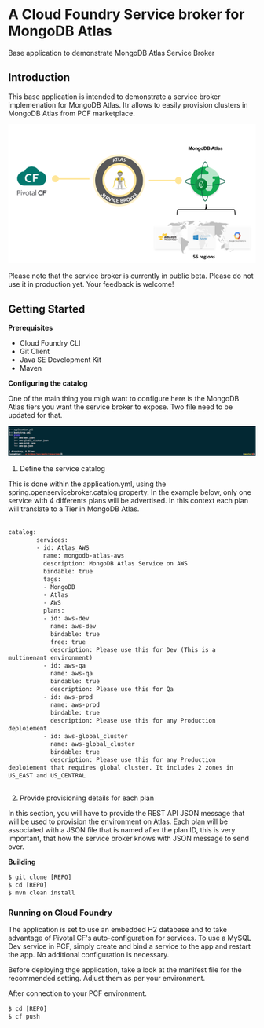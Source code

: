 # A Cloud Foundry Service broker for MongoDB Atlas
Base application to demonstrate MongoDB Atlas Service Broker


## Introduction
This base application is intended to demonstrate a service broker implemenation for MongoDB Atlas. Itr allows to easily provision clusters in MongoDB Atlas from PCF marketplace. 

![](imgs/broker.png)


Please note that the service broker is currently in public beta. Please do not use it in production yet. Your feedback is welcome! 


## Getting Started

**Prerequisites**
- Cloud Foundry CLI
- Git Client
- Java SE Development Kit
- Maven

**Configuring the catalog**

One of the main thing you migh want to configure here is the MongoDB Atlas tiers you want the service broker to expose. Two file need to be updated for that.


![](imgs/ressource.png)


1. Define the service catalog

This is done within the application.yml, using the spring.openservicebroker.catalog property. In the example below, only one service with 4 differents plans will be advertised. In this context each plan will translate to a Tier in MongoDB Atlas.

```

catalog:
        services:
        - id: Atlas_AWS
          name: mongodb-atlas-aws
          description: MongoDB Atlas Service on AWS
          bindable: true
          tags:
          - MongoDB
          - Atlas
          - AWS
          plans:
          - id: aws-dev
            name: aws-dev
            bindable: true
            free: true
            description: Please use this for Dev (This is a multinenant environment)
          - id: aws-qa
            name: aws-qa
            bindable: true
            description: Please use this for Qa
          - id: aws-prod
            name: aws-prod
            bindable: true
            description: Please use this for any Production deploiement
          - id: aws-global_cluster
            name: aws-global_cluster
            bindable: true
            description: Please use this for any Production deploiement that requires global cluster. It includes 2 zones in US_EAST and US_CENTRAL


```

2. Provide provisioning details for each plan

In this section, you will have to provide the REST API JSON message that will be used to provision the environment on Atlas. Each plan will be associated with a JSON file that is named after the plan ID, this is very important, that how the service broker knows with JSON message to send over.



**Building**
```
$ git clone [REPO]
$ cd [REPO]
$ mvn clean install
``` 

### Running on Cloud Foundry
The application is set to use an embedded H2 database and to take advantage of Pivotal CF's auto-configuration for services. To use a MySQL Dev service in PCF, simply create and bind a service to the app and restart the app. No additional configuration is necessary.

Before deploying thge application, take a look at the manifest file for the recommended setting. Adjust them as per your environment.

After connection to your PCF environment.
```
$ cd [REPO]
$ cf push
```



